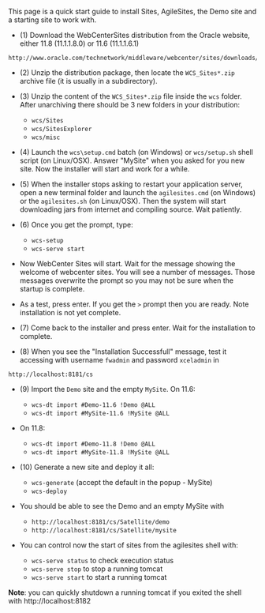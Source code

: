 This page is a quick start guide to install Sites, AgileSites, the Demo site and a starting site to work with.

- (1) Download the WebCenterSites distribution from the Oracle website, either 11.8 (11.1.1.8.0) or 11.6 (11.1.1.6.1)

```
http://www.oracle.com/technetwork/middleware/webcenter/sites/downloads/index.html
```

- (2) Unzip the distribution package, then locate the `WCS_Sites*.zip` archive file (it is usually in a subdirectory).

- (3) Unzip the content of the `WCS_Sites*.zip` file inside the `wcs` folder. After unarchiving there should be 3 new folders in your distribution:

     - `wcs/Sites`
     - `wcs/SitesExplorer`
     - `wcs/misc`

- (4) Launch the `wcs\setup.cmd` batch (on Windows) or `wcs/setup.sh` shell script (on Linux/OSX). Answer "MySite" when you asked for you new site. Now the installer will start and work for a while.

- (5) When the installer stops asking to restart your application server, open a new terminal folder and launch the `agilesites.cmd` (on Windows) or the `agilesites.sh` (on Linux/OSX). Then the system will start downloading jars from internet and compiling source. Wait patiently.

- (6) Once you get the prompt, type:

    - `wcs-setup`
    - `wcs-serve start`

- Now WebCenter Sites will start.  Wait for the message showing the welcome of webcenter sites.  You will see a number of messages. Those messages overwrite the prompt so you may not be sure when the startup is complete.

- As a test, press enter. If you get the `>` prompt then you are ready.
Note installation is not yet complete.

- (7) Come back to the installer and press enter. Wait for the installation to complete.

- (8) When you see the "Installation Successfull" message, test it accessing with username `fwadmin` and password `xceladmin` in

```
http://localhost:8181/cs
```

- (9) Import the `Demo` site and the empty `MySite`. On 11.6:

    - `wcs-dt import #Demo-11.6 !Demo @ALL`
    - `wcs-dt import #MySite-11.6 !MySite @ALL`

- On 11.8:

    - `wcs-dt import #Demo-11.8 !Demo @ALL`
    - `wcs-dt import #MySite-11.8 !MySite @ALL`


- (10) Generate a new site and deploy it all:

    - `wcs-generate` (accept the default in the popup - MySite)
    - `wcs-deploy`

- You should be able to see the Demo and an empty MySite with

    - `http://localhost:8181/cs/Satellite/demo`
    - `http://localhost:8181/cs/Satellite/mysite`

- You can control now the start of sites from the agilesites shell with:

    - `wcs-serve status` to check execution status
    - `wcs-serve stop` to stop a running tomcat
    - `wcs-serve start` to start a running tomcat

**Note**: you can quickly shutdown a running tomcat if you exited the shell with http://localhost:8182
